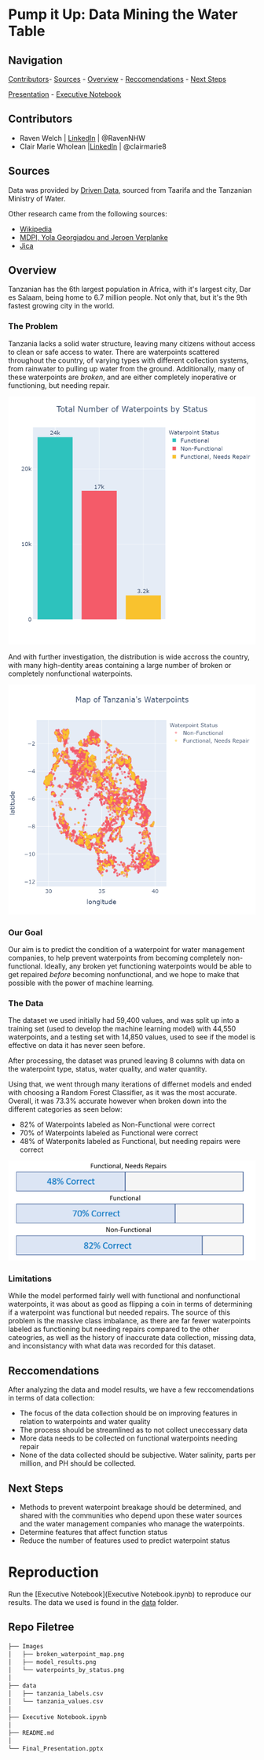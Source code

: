 # Pump it Up: Data Mining the Water Table

## Navigation
[Contributors](Contributors)-
[Sources](Sources) -
[Overview](Overview) - 
[Reccomendations](Reccomendations) -
[Next Steps](next-steps)

[Presentation](Final_Presentation.pptx) - [Executive Notebook](Executive_Notebook.ipynb)

## Contributors

- Raven Welch | [LinkedIn](www.linkedin.com/in/Raven-Welch) | @RavenNHW
- Clair Marie Wholean |[LinkedIn](https://www.linkedin.com/in/clairaia/) | @clairmarie8

## Sources 

Data was provided by [Driven Data](https://www.drivendata.org/competitions/7/pump-it-up-data-mining-the-water-table/page/23), sourced from Taarifa and the Tanzanian Ministry of Water. 

Other research came from the following sources:
- [Wikipedia](https://en.wikipedia.org/wiki/Water_supply_and_sanitation_in_Tanzania) 
- [MDPI, Yola Georgiadou and Jeroen Verplanke](https://www.mdpi.com/2220-9964/6/8/244) 
- [Jica](https://www.jica.go.jp/english/news/focus_on/water/water_6.html)

 
 ## Overview
 
 
 Tanzanian has the 6th largest population in Africa, with it's largest city, Dar es Salaam, being home to 6.7 million people. Not only that, but it's the 9th fastest growing city in the world. 
 
 ### The Problem
 
 Tanzania lacks a solid water structure, leaving many citizens without access to clean or safe access to water. There are waterpoints scattered throughout the country, of varying types with different collection systems, from rainwater to pulling up water from the ground. Additionally, many of these waterpoints are _broken_, and are either completely inoperative or functioning, but needing repair.
 
![Waterpoints by Status](/images/waterpoints_by_status.png)

And with further investigation, the distribution is wide accross the country, with many high-dentity areas containing a large number of broken or completely nonfunctional waterpoints.

![Broken Waterpoints](/images/broken_waterpoint_map.png) 

### Our Goal

Our aim is to predict the condition of a waterpoint for water management companies, to help prevent waterpoints from becoming completely non-functional. Ideally, any broken yet functioning waterpoints would be able to get repaired _before_ becoming nonfunctional, and we hope to make that possible with the power of machine learning.

### The Data

The dataset we used initially had 59,400 values, and was split up into a training set (used to develop the machine learning model) with 44,550 waterpoints, and a testing set with 14,850 values, used to see if the model is effective on data it has never seen before. 

After processing, the dataset was pruned leaving 8 columns with data on the waterpoint type, status, water quality, and water quantity.

Using that, we went through many iterations of differnet models and ended with choosing a Random Forest Classifier, as it was the most accurate. Overall, it was 73.3% accurate however when broken down into the different categories as seen below: 

- 82% of Waterpoints labeled as Non-Functional were correct
- 70% of Waterpoints labeled as Functional were correct
- 48% of Waterponits labeled as Functional, but needing repairs were correct

![Model Results](/images/model_results.png)

### Limitations

While the model performed fairly well with functional and nonfunctional waterpoints, it was about as good as flipping a coin in terms of determining if a waterpoint was functional but needed repairs. The source of this problem is the massive class imbalance, as there are far fewer waterpoints labeled as functioning but needing repairs compared to the other cateogries, as well as the history of inaccurate data collection, missing data, and inconsistancy with what data was recorded for this dataset.

## Reccomendations

After analyzing the data and model results, we have a few reccomendations in terms of data collection: 

- The focus of the data collection should be on improving features in relation to waterpoints and water quality
- The process should be streamlined as to not collect uneccessary data
- More data needs to be collected on functional waterpoints needing repair 
- None of the data collected should be subjective. Water salinity, parts per million, and PH should be collected. 

## Next Steps

- Methods to prevent waterpoint breakage should be determined, and shared with the communities who depend upon these water sources and the water management companies who manage the waterpoints.
- Determine features that affect function status
- Reduce the number of features used to predict waterpoint status

# Reproduction 

Run the [Executive Notebook](Executive Notebook.ipynb) to reproduce our results. The data we used is found in the [data](/data) folder.

## Repo Filetree
```
├── Images
│   ├── broken_waterpoint_map.png
│   ├── model_results.png
│   └── waterpoints_by_status.png
│
├── data
│   ├── tanzania_labels.csv
│   └── tanzania_values.csv
│
├── Executive Notebook.ipynb
│
├── README.md
│
└── Final_Presentation.pptx
```
